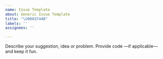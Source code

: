 ```yaml
---
name: Issue Template
about: Generic Issue Template
title: "\U0001F44B"
labels: ''
assignees: ''

---
```


Describe your suggestion, idea or problem. Provide code —if applicable— and keep it fun.
